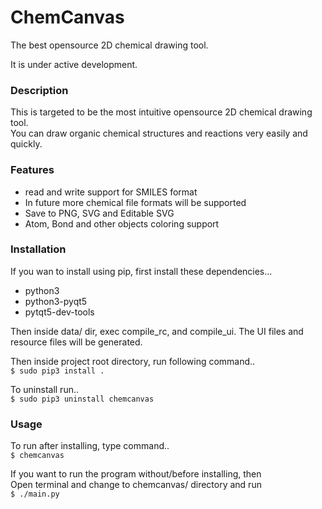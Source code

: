 # ChemCanvas

The best opensource 2D chemical drawing tool.  

It is under active development.


### Description

This is targeted to be the most intuitive opensource 2D chemical drawing tool.  
You can draw organic chemical structures and reactions very easily and quickly.  


### Features
* read and write support for SMILES format  
* In future more chemical file formats will be supported  
* Save to PNG, SVG and Editable SVG  
* Atom, Bond and other objects coloring support  


### Installation

If you wan to install using pip, first install these dependencies...  

* python3  
* python3-pyqt5  
* pytqt5-dev-tools  

Then inside data/ dir, exec compile_rc, and compile_ui. The UI files and resource files will be generated.  

Then inside project root directory, run following command..  
`$ sudo pip3 install .`  

To uninstall run..  
`$ sudo pip3 uninstall chemcanvas`    

### Usage

To run after installing, type command..  
`$ chemcanvas`  


If you want to run the program without/before installing, then  
Open terminal and change to chemcanvas/ directory and run  
`$ ./main.py`  
 
